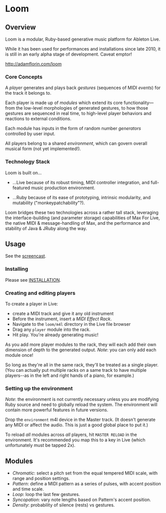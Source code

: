 # Loom

## Overview

Loom is a modular, Ruby-based generative music platform for Ableton Live.

While it has been used for performances and installations since late 2010, it is still in an early alpha stage of development. Caveat emptor!

http://adamflorin.com/loom

### Core Concepts

A *player* generates and plays back *gestures* (sequences of MIDI *events*) for the track it belongs to.

Each player is made up of *modules* which extend its core functionality—from the low-level morphologies of generated gestures, to how those gestures are sequenced in real time, to high-level player behaviors and reactions to external conditions.

Each module has inputs in the form of random number *generators* controlled by user input.

All players belong to a shared *environment*, which can govern overall musical form (not yet implemented!).

### Technology Stack

Loom is built on...

* ...Live because of its robust timing, MIDI controller integration, and full-featured music production environment.

* ...Ruby because of its ease of prototyping, intrinsic modularity, and mutability ("monkeypatchability"?).

Loom bridges these two technologies across a rather tall stack, leveraging the interface-building (and parameter storage) capabilities of Max For Live, the native MIDI & message-handling of Max, and the performance and stability of Java & JRuby along the way.

## Usage

See the [screencast](http://vimeo.com/31945050).

### Installing

Please see [INSTALLATION](INSTALLATION.md).

### Creating and editing players

To create a player in Live:

* create a MIDI track and give it any old instrument
* Before the instrument, insert a *MIDI Effect Rack*.
* Navigate to the `loom/m4l` directory in the Live file browser
* Drag any `player` module into the rack.
* Hit play. You're already generating music!

As you add more player modules to the rack, they will each add their own dimension of depth to the generated output. *Note*: you can only add each module once!

So long as they're all in the same rack, they'll be treated as a single player. (You can actually put multiple racks on a same track to have multiple players--as in the left and right hands of a piano, for example.)

### Setting up the environment

*Note*: the environment is not currently necessary unless you are modifying Ruby source and need to globally reload the system. The environment will contain more powerful features in future versions.

Drop the `environment` m4l device in the Master track. (It doesn't generate any MIDI or affect the audio. This is just a good global place to put it.)

To reload _all_ modules across _all_ players, hit `MASTER RELOAD` in the environment. It's recommended you map this to a key in Live (which unfortunately must be tapped 2x).


## Modules

* *Chromatic*: select a pitch set from the equal tempered MIDI scale, with range and position settings.
* *Pattern*: define a MIDI pattern as a series of pulses, with accent position and time scale.
* *Loop*: loop the last few gestures.
* *Syncopation*: vary note lengths based on Pattern's accent position.
* *Density*: probability of silence (rests) vs gestures.
